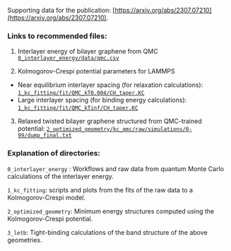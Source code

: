 Supporting data for the publication:
    [https://arxiv.org/abs/2307.07210](https://arxiv.org/abs/2307.07210).

### Links to recommended files: 

1. Interlayer energy of bilayer graphene from QMC
[`0_interlayer_energy/data/qmc.csv`](https://github.com/WagnerGroup/tblg_corrugation_qmc/blob/main/0_interlayer_energy/data/qmc.csv)

2. Kolmogorov-Crespi potential parameters for LAMMPS
  - Near equilibrium interlayer spacing (for relaxation calculations):
    [`1_kc_fitting/fit/QMC_kT0.004/CH_taper.KC`](https://github.com/WagnerGroup/tblg_corrugation_qmc/blob/main/1_kc_fitting/fit/QMC_kT0.004/CH_taper.KC)
  - Large interlayer spacing (for binding energy calculations):
    [`1_kc_fitting/fit/QMC_kTinf/CH_taper.KC`](https://github.com/WagnerGroup/tblg_corrugation_qmc/blob/main/1_kc_fitting/fit/QMC_kTinf/CH_taper.KC)
  
3. Relaxed twisted bilayer graphene structured from QMC-trained potential: [`2_optimized_geometry/kc_qmc/raw/simulations/0-99/dump_final.txt`](https://github.com/WagnerGroup/tblg_corrugation_qmc/blob/main/2_optimized_geometry/kc_qmc/raw/simulations/0-99/dump_final.txt)



### Explanation of directories:

`0_interlayer_energy` : Workflows and raw data from quantum Monte Carlo calculations of the interlayer energy.

`1_kc_fitting`: scripts and plots from the fits of the raw data to a Kolmogorov-Crespi model.

`2_optimized_geometry`: Minimum energy structures computed using the Kolmogorov-Crespi potential.

`3_letb`: Tight-binding calculations of the band structure of the above geometries.
